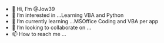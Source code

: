 - 👋 Hi, I’m @Jow39
- 👀 I’m interested in ...Learning VBA and Python 
- 🌱 I’m currently learning ...MSOffice Coding and VBA per app
- 💞️ I’m looking to collaborate on ...
- 📫 How to reach me ...

<!---
Jow39/Jow39 is a ✨ special ✨ repository because its `README.md` (this file) appears on your GitHub profile.
You can click the Preview link to take a look at your changes.
--->
